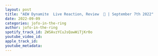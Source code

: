 ```yaml
---
layout: post
title: "AEW Dynamite  Live Reaction, Review  🚨 | September 7th 2022"
date: 2022-09-09
categories: jofo-in-the-ring
author: jofo-in-the-ring
spotify_track_id: 2WSAvzYCuJsQawWiTjKr0o
youtube_video_id: 
apple_track_id: 
youtube_metadata: 
---
```

